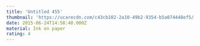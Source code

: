 ```yaml
---
title: 'Untitled 455'
thumbnail: 'https://ucarecdn.com/c43cb102-2a10-49b2-9354-b5a074448ef5/'
date: 2015-06-24T14:58:40.000Z
material: Ink on paper
rating: 4
---
```

